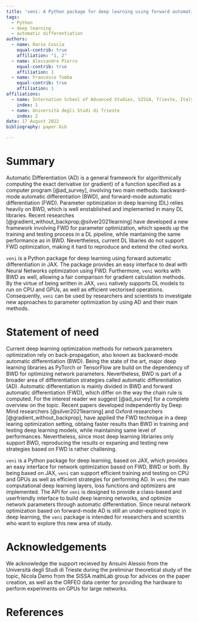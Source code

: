 ```yaml
---
title: 'veni: A Python package for deep learning using forward automatic differentiation in JAX'
tags:
  - Python
  - deep learning
  - automatic differentiation
authors:
  - name: Dario Coscia
    equal-contrib: true
    affiliation: "1, 2" 
  - name: Alessandro Pierro
    equal-contrib: true 
    affiliation: 1
  - name: Francesco Tomba
    equal-contrib: true 
    affiliation: 1
affiliations:
  - name: Internation School of Advanced Studies, SISSA, Trieste, Italy
    index: 1
  - name: Università degli Studi di Trieste
    index: 2
date: 17 August 2022
bibliography: paper.bib

---
```



# Summary

Automatic Differentiation (AD) is a general framework for algorithmically computing the exact derivative (or gradient) of a function specified as a computer program [@ad_survey], involving two main methods: backward-mode automatic differentiation (BWD), and forward-mode automatic differentiation (FWD). Parameter optimization in deep learning (DL) relies heavily on BWD, which is well enstablished and implemented in many DL libraries. Recent researches [@gradient_without_backprop;@silver2021learning] have developed a new framework involving FWD for parameter optimization, which speeds up the training and testing process in a DL pipeline, while mantaining the same performance as in BWD. Nevertheless, current DL libaries do not support FWD optimization, making it hard to reproduce and extend the cited works.

`veni` is a Python package for deep learning using forward automatic differentiation in JAX. The package provides an easy interface to deal with Neural Networks optimization using FWD. Furthermore, `veni` works with BWD as well, allowing a fair comparison for gradient calculation methods. By the virtue of being written in JAX, `veni` natively supports DL models to run on CPU and GPUs, as well as efficient vectorised operations. Consequently, `veni` can be used by researchers and scientists to investigate new approaches to parameter optimization by using AD and their main methods.

# Statement of need

Current deep learning optimization methods for network parameters optimization rely on back-propagation, also known as backward-mode automatic differentiation (BWD). Being the state of the art, major deep learning libraries as PyTorch or TensorFlow are build on the dependency of BWD for optimizing network parameters. Nevertheless, BWD is part of a broader area of differentiation strategies called automatic differentiation (AD). Automatic differentiation is mainly divided in BWD and forward automatic differentiation (FWD), which differ on the way the chain rule is computed. For the interest reader we suggest [@ad_survey] for a complete overview on the topic. Recent papers developed independently by Deep Mind researchers [@silver2021learning] and Oxford researchers [@gradient_without_backprop], have applied the FWD technique in a deep learing optimization setting, obtaing faster results than BWD in training and testing deep learning models, while maintaining same level of performances. Nevertheless, since most deep learning libriaries only support BWD, reproducing the results or expaning and testing new strategies based on FWD is rather challening. 

`veni` is a Python package for deep learning, based on JAX, which provides an easy interface for network optimization based on FWD, BWD or both. By being based on JAX, `veni` can support efficient training and testing on CPU and GPUs as well as efficient strategies for performing AD. In `veni` the main computational deep learning layers, loss functions and optimizers are implemented. The API for `veni` is designed to provide a class-based and userfriendly interface to build deep learning networks, and optimize network parameters through automatic differentiation. Since neural network optimization based on forward-mode AD is still an under-explored topic in deep learning, the `veni` package is intended for researchers and scientits who want to explore this new area of study.


# Acknowledgements 

We acknowledge the support recieved by Ansuini Alessio from the Università degli Studi di Trieste during the preliminar theoretical study of the topic, Nicola Demo from the SISSA mathLab group for advices on the paper creation, as well as the ORFEO data center for providing the hardware to perform experiments on GPUs for large networks.


# References
